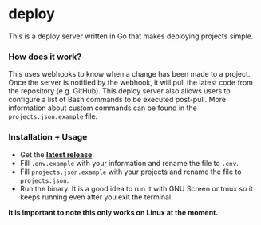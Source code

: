 # deploy

This is a deploy server written in Go that makes deploying projects simple.

### How does it work?
This uses webhooks to know when a change has been made to a project. Once the server is notified by the webhook, it will pull the latest code from the repository (e.g. GitHub). This deploy server also allows users to configure a list of Bash commands to be executed post-pull. More information about custom commands can be found in the `projects.json.example` file.

### Installation + Usage
- Get the **[latest release](https://github.com/jellz/deploy/releases/latest)**.
- Fill `.env.example` with your information and rename the file to `.env`.
- Fill `projects.json.example` with your projects and rename the file to `projects.json`.
- Run the binary. It is a good idea to run it with GNU Screen or tmux so it keeps running even after you exit the terminal.

**It is important to note this only works on Linux at the moment.**
